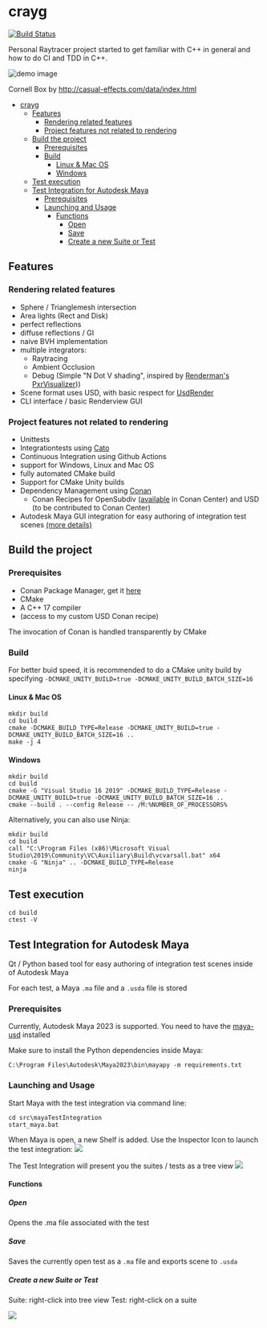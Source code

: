 # crayg

[![Build Status](https://github.com/Latios96/crayg/workflows/Github%20Actions%20CI/badge.svg)](https://github.com/Latios96/crayg/workflows/ccpp/badge.svg)

Personal Raytracer project started to get familiar with C++ in general and how to do CI and TDD in C++.

![demo image](images/CornellBox_Original_GI.png)

Cornell Box by http://casual-effects.com/data/index.html

<!-- TOC -->
* [crayg](#crayg)
  * [Features](#features)
    * [Rendering related features](#rendering-related-features)
    * [Project features not related to rendering](#project-features-not-related-to-rendering)
  * [Build the project](#build-the-project)
    * [Prerequisites](#prerequisites)
    * [Build](#build)
      * [Linux & Mac OS](#linux--mac-os)
      * [Windows](#windows)
  * [Test execution](#test-execution)
  * [Test Integration for Autodesk Maya](#test-integration-for-autodesk-maya)
    * [Prerequisites](#prerequisites)
    * [Launching and Usage](#launching-and-usage)
      * [Functions](#functions)
        * [Open](#open)
        * [Save](#save)
        * [Create a new Suite or Test](#create-a-new-suite-or-test)
<!-- TOC -->

## Features

### Rendering related features

- Sphere / Trianglemesh intersection
- Area lights (Rect and Disk)
- perfect reflections
- diffuse reflections / GI
- naive BVH implementation
- multiple integrators:
  - Raytracing
  - Ambient Occlusion
  - Debug (Simple "N Dot V shading", inspired
    by [Renderman's PxrVisualizer](https://rmanwiki.pixar.com/display/REN24/PxrVisualizer)))
- Scene format uses USD, with basic respect
  for [UsdRender](https://graphics.pixar.com/usd/release/api/usd_render_page_front.html)
- CLI interface / basic Renderview GUI

### Project features not related to rendering

- Unittests
- Integrationtests using [Cato](https://github.com/Latios96/cato)
- Continuous Integration using Github Actions
- support for Windows, Linux and Mac OS
- fully automated CMake build
- Support for CMake Unity builds
- Dependency Management using [Conan](https://conan.io/)
  - Conan Recipes for OpenSubdiv ([available](https://conan.io/center/opensubdiv) in Conan Center) and USD (to be
    contributed to Conan Center)
- Autodesk Maya GUI integration for easy authoring of integration test
  scenes [(more details)](#test-integration-for-autodesk-maya)

## Build the project

### Prerequisites

- Conan Package Manager, get it [here](https://conan.io/downloads.html)
- CMake
- A C++ 17 compiler
- (access to my custom USD Conan recipe)

The invocation of Conan is handled transparently by CMake

### Build

For better buid speed, it is recommended to do a CMake unity build by
specifying `-DCMAKE_UNITY_BUILD=true -DCMAKE_UNITY_BUILD_BATCH_SIZE=16`

#### Linux & Mac OS

```shell
mkdir build
cd build
cmake -DCMAKE_BUILD_TYPE=Release -DCMAKE_UNITY_BUILD=true -DCMAKE_UNITY_BUILD_BATCH_SIZE=16 ..
make -j 4
```

#### Windows

```shell
mkdir build
cd build
cmake -G "Visual Studio 16 2019" -DCMAKE_BUILD_TYPE=Release -DCMAKE_UNITY_BUILD=true -DCMAKE_UNITY_BUILD_BATCH_SIZE=16 ..
cmake --build . --config Release -- /M:%NUMBER_OF_PROCESSORS%
```

Alternatively, you can also use Ninja:

```shell
mkdir build
cd build
call "C:\Program Files (x86)\Microsoft Visual Studio\2019\Community\VC\Auxiliary\Build\vcvarsall.bat" x64
cmake -G "Ninja" .. -DCMAKE_BUILD_TYPE=Release
ninja
```

## Test execution

```shell
cd build
ctest -V
```

## Test Integration for Autodesk Maya

Qt / Python based tool for easy authoring of integration test scenes inside of Autodesk Maya

For each test, a Maya `.ma` file and a `.usda` file is stored

### Prerequisites

Currently, Autodesk Maya 2023 is supported.
You need to have the [maya-usd](https://github.com/Autodesk/maya-usd) installed

Make sure to install the Python dependencies inside Maya:

```shell
C:\Program Files\Autodesk\Maya2023\bin\mayapy -m requirements.txt
```

### Launching and Usage

Start Maya with the test integration via command line:

```shell
cd src\mayaTestIntegration
start_maya.bat
```

When Maya is open, a new Shelf is added. Use the Inspector Icon to launch the test integration:
![](docs/shelf.png)

The Test Integration will present you the suites / tests as a tree view
![](docs/UI_overview.png)

#### Functions

##### Open

Opens the .ma file associated with the test

##### Save

Saves the currently open test as a `.ma` file and exports scene to `.usda`

##### Create a new Suite or Test

Suite: right-click into tree view
Test: right-click on a suite

![](docs/create_new_test_or_suite.png)



